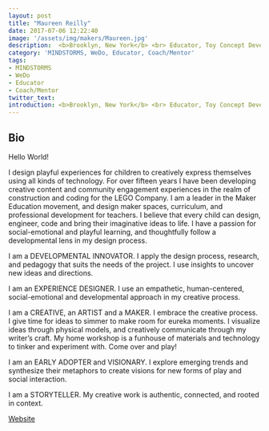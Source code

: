 ```yaml
---
layout: post
title: "Maureen Reilly"
date: 2017-07-06 12:22:40
image: '/assets/img/makers/Maureen.jpg'
description:  <b>Brooklyn, New York</b> <br> Educator, Toy Concept Developer
category: 'MINDSTORMS, WeDo, Educator, Coach/Mentor'
tags:
- MINDSTORMS
- WeDo
- Educator
- Coach/Mentor
twitter_text:
introduction: <b>Brooklyn, New York</b> <br> Educator, Toy Concept Developer
---
```




## Bio


Hello World!

I design playful experiences for children to creatively express themselves using all kinds of technology. For over fifteen years I have been developing creative content and community engagement experiences in the realm of construction and coding for the LEGO Company. I am a leader in the Maker Education movement, and design maker spaces, curriculum, and professional development for teachers. I believe that every child can design, engineer, code and bring their imaginative ideas to life. I have a passion for social-emotional and playful learning, and thoughtfully follow a developmental lens in my design process. 

I am a DEVELOPMENTAL INNOVATOR. I apply the design process, research, and pedagogy that suits the needs of the project. I use insights to uncover new ideas and directions.

I am an EXPERIENCE DESIGNER. I use an empathetic, human-centered, social-emotional and developmental approach in my creative process.

I am a CREATIVE, an ARTIST and a MAKER. I embrace the creative process. I give time for ideas to simmer to make room for eureka moments. I visualize ideas through physical models, and creatively communicate through my writer’s craft. My home workshop is a funhouse of materials and technology to tinker and experiment with. Come over and play!

I am an EARLY ADOPTER and VISIONARY. I explore emerging trends and synthesize their metaphors to create visions for new forms of play and social interaction.

I am a STORYTELLER. My creative work is authentic, connected, and rooted in context.


[Website](https://www.maureenreilly.com/)
